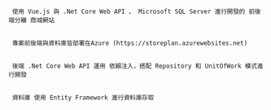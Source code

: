 
     使用 Vue.js 與 .Net Core Web API 、 Microsoft SQL Server 進行開發的 前後端分離 商城網站


     專案前後端與資料庫皆部署在Azure (https://storeplan.azurewebsites.net)


     後端 .Net Core Web API 運用 依賴注入，搭配 Repository 和 UnitOfWork 模式進行開發


     資料庫 使用 Entity Framework 進行資料庫存取
